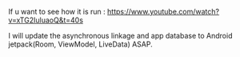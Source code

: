 If u want to see how it is run : https://www.youtube.com/watch?v=xTG2IuluaoQ&t=40s

I will update the asynchronous linkage and app database to Android jetpack(Room, ViewModel, LiveData) ASAP.
